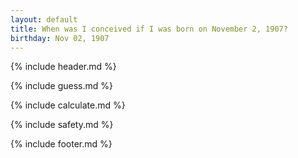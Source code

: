 ```yaml
---
layout: default
title: When was I conceived if I was born on November 2, 1907?
birthday: Nov 02, 1907
---
```


{% include header.md %}

{% include guess.md %}

{% include calculate.md %}

{% include safety.md %}

{% include footer.md %}



